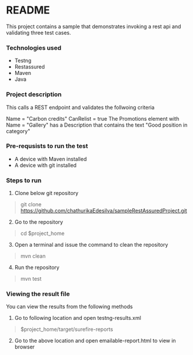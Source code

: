 # README
This project contains a sample that demonstrates invoking a rest api and validating three test cases.

### Technologies used
- Testng
- Restassured
- Maven
- Java

### Project description
This calls a REST endpoint and validates the follwoing criteria

Name = "Carbon credits"
CanRelist = true
The Promotions element with Name = "Gallery" has a Description that contains the text "Good position in category"

### Pre-requsists to run the test
- A device with Maven installed
- A device with git installed

### Steps to run

1. Clone below git repository

> git clone https://github.com/chathurikaEdesilva/sampleRestAssuredProject.git

2. Go to the repository

> cd $project_home

3. Open a terminal and issue the command to clean the repository

> mvn clean

4. Run the repository

> mvn test

### Viewing the result file

You can view the results from the following methods

1. Go to following location and open testng-results.xml

> $project_home/target/surefire-reports

2. Go to the above location and open emailable-report.html to view in browser
